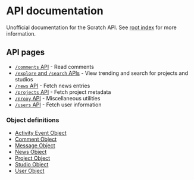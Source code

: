 # API documentation

Unofficial documentation for the Scratch API. See [root index](..) for more information.

## API pages

* [`/comments` API](comments.md) - Read comments
* [`/explore` and `/search` APIs](explore_search.md) - View trending and search for projects and studios
* [`/news` API](news.md) - Fetch news entries
* [`/projects` API](projects.md) - Fetch project metadata
* [`/proxy` API](proxy.md) - Miscellaneous utilities
* [`/users` API](users.md) - Fetch user information

### Object definitions

* [Activity Event Object](definitions/activity_event_object.md)
* [Comment Object](definitions/comment_object.md)
* [Message Object](definitions/message_object.md)
* [News Object](definitions/news_object.md)
* [Project Object](definitions/project_object.md)
* [Studio Object](definitions/studio_object.md)
* [User Object](definitions/user_object.md)
